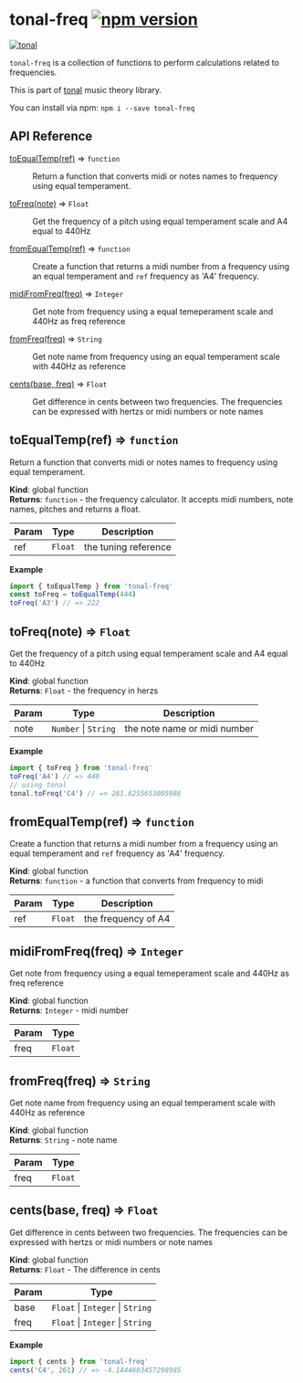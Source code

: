 # tonal-freq [![npm version](https://img.shields.io/npm/v/tonal-freq.svg)](https://www.npmjs.com/package/tonal-freq)

[![tonal](https://img.shields.io/badge/tonal-freq-yellow.svg)](https://www.npmjs.com/browse/keyword/tonal)

`tonal-freq` is a collection of functions to perform calculations related to frequencies.

This is part of [tonal](https://www.npmjs.com/package/tonal) music theory library.

You can install via npm: `npm i --save tonal-freq`

## API Reference

<dl>
<dt><a href="#toEqualTemp">toEqualTemp(ref)</a> ⇒ <code>function</code></dt>
<dd><p>Return a function that converts midi or notes names to frequency using
equal temperament.</p>
</dd>
<dt><a href="#toFreq">toFreq(note)</a> ⇒ <code>Float</code></dt>
<dd><p>Get the frequency of a pitch using equal temperament scale and A4 equal to 440Hz</p>
</dd>
<dt><a href="#fromEqualTemp">fromEqualTemp(ref)</a> ⇒ <code>function</code></dt>
<dd><p>Create a function that returns a midi number from a frequency using an
equal temperament and <code>ref</code> frequency as &#39;A4&#39; frequency.</p>
</dd>
<dt><a href="#midiFromFreq">midiFromFreq(freq)</a> ⇒ <code>Integer</code></dt>
<dd><p>Get note from frequency using a equal temeperament scale and 440Hz as
freq reference</p>
</dd>
<dt><a href="#fromFreq">fromFreq(freq)</a> ⇒ <code>String</code></dt>
<dd><p>Get note name from frequency using an equal temperament scale with 440Hz
as reference</p>
</dd>
<dt><a href="#cents">cents(base, freq)</a> ⇒ <code>Float</code></dt>
<dd><p>Get difference in cents between two frequencies. The frequencies can be
expressed with hertzs or midi numbers or note names</p>
</dd>
</dl>

<a name="toEqualTemp"></a>

## toEqualTemp(ref) ⇒ <code>function</code>
Return a function that converts midi or notes names to frequency using
equal temperament.

**Kind**: global function  
**Returns**: <code>function</code> - the frequency calculator. It accepts midi numbers,
note names, pitches and returns a float.  

| Param | Type | Description |
| --- | --- | --- |
| ref | <code>Float</code> | the tuning reference |

**Example**  
```js
import { toEqualTemp } from 'tonal-freq'
const toFreq = toEqualTemp(444)
toFreq('A3') // => 222
```
<a name="toFreq"></a>

## toFreq(note) ⇒ <code>Float</code>
Get the frequency of a pitch using equal temperament scale and A4 equal to 440Hz

**Kind**: global function  
**Returns**: <code>Float</code> - the frequency in herzs  

| Param | Type | Description |
| --- | --- | --- |
| note | <code>Number</code> &#124; <code>String</code> | the note name or midi number |

**Example**  
```js
import { toFreq } from 'tonal-freq'
toFreq('A4') // => 440
// using tonal
tonal.toFreq('C4') // => 261.6255653005986
```
<a name="fromEqualTemp"></a>

## fromEqualTemp(ref) ⇒ <code>function</code>
Create a function that returns a midi number from a frequency using an
equal temperament and `ref` frequency as 'A4' frequency.

**Kind**: global function  
**Returns**: <code>function</code> - a function that converts from frequency to midi  

| Param | Type | Description |
| --- | --- | --- |
| ref | <code>Float</code> | the frequency of A4 |

<a name="midiFromFreq"></a>

## midiFromFreq(freq) ⇒ <code>Integer</code>
Get note from frequency using a equal temeperament scale and 440Hz as
freq reference

**Kind**: global function  
**Returns**: <code>Integer</code> - midi number  

| Param | Type |
| --- | --- |
| freq | <code>Float</code> |

<a name="fromFreq"></a>

## fromFreq(freq) ⇒ <code>String</code>
Get note name from frequency using an equal temperament scale with 440Hz
as reference

**Kind**: global function  
**Returns**: <code>String</code> - note name  

| Param | Type |
| --- | --- |
| freq | <code>Float</code> |

<a name="cents"></a>

## cents(base, freq) ⇒ <code>Float</code>
Get difference in cents between two frequencies. The frequencies can be
expressed with hertzs or midi numbers or note names

**Kind**: global function  
**Returns**: <code>Float</code> - The difference in cents  

| Param | Type |
| --- | --- |
| base | <code>Float</code> &#124; <code>Integer</code> &#124; <code>String</code> |
| freq | <code>Float</code> &#124; <code>Integer</code> &#124; <code>String</code> |

**Example**  
```js
import { cents } from 'tonal-freq'
cents('C4', 261) // => -4.1444603457298985
```
